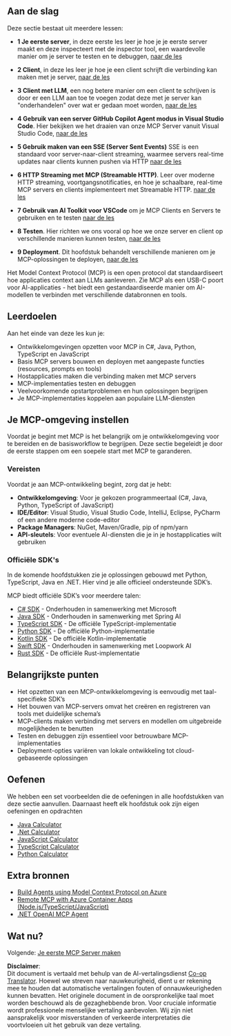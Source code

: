 <!--
CO_OP_TRANSLATOR_METADATA:
{
  "original_hash": "9191921de355cd9c8f46ebe21bdd52fd",
  "translation_date": "2025-06-13T00:18:01+00:00",
  "source_file": "03-GettingStarted/README.md",
  "language_code": "nl"
}
-->
## Aan de slag  

Deze sectie bestaat uit meerdere lessen:

- **1 Je eerste server**, in deze eerste les leer je hoe je je eerste server maakt en deze inspecteert met de inspector tool, een waardevolle manier om je server te testen en te debuggen, [naar de les](/03-GettingStarted/01-first-server/README.md)

- **2 Client**, in deze les leer je hoe je een client schrijft die verbinding kan maken met je server, [naar de les](/03-GettingStarted/02-client/README.md)

- **3 Client met LLM**, een nog betere manier om een client te schrijven is door er een LLM aan toe te voegen zodat deze met je server kan "onderhandelen" over wat er gedaan moet worden, [naar de les](/03-GettingStarted/03-llm-client/README.md)

- **4 Gebruik van een server GitHub Copilot Agent modus in Visual Studio Code**. Hier bekijken we het draaien van onze MCP Server vanuit Visual Studio Code, [naar de les](/03-GettingStarted/04-vscode/README.md)

- **5 Gebruik maken van een SSE (Server Sent Events)** SSE is een standaard voor server-naar-client streaming, waarmee servers real-time updates naar clients kunnen pushen via HTTP [naar de les](/03-GettingStarted/05-sse-server/README.md)

- **6 HTTP Streaming met MCP (Streamable HTTP)**. Leer over moderne HTTP streaming, voortgangsnotificaties, en hoe je schaalbare, real-time MCP servers en clients implementeert met Streamable HTTP. [naar de les](/03-GettingStarted/06-http-streaming/README.md)

- **7 Gebruik van AI Toolkit voor VSCode** om je MCP Clients en Servers te gebruiken en te testen [naar de les](/03-GettingStarted/07-aitk/README.md)

- **8 Testen**. Hier richten we ons vooral op hoe we onze server en client op verschillende manieren kunnen testen, [naar de les](/03-GettingStarted/08-testing/README.md)

- **9 Deployment**. Dit hoofdstuk behandelt verschillende manieren om je MCP-oplossingen te deployen, [naar de les](/03-GettingStarted/09-deployment/README.md)


Het Model Context Protocol (MCP) is een open protocol dat standaardiseert hoe applicaties context aan LLMs aanleveren. Zie MCP als een USB-C poort voor AI-applicaties - het biedt een gestandaardiseerde manier om AI-modellen te verbinden met verschillende databronnen en tools.

## Leerdoelen

Aan het einde van deze les kun je:

- Ontwikkelomgevingen opzetten voor MCP in C#, Java, Python, TypeScript en JavaScript
- Basis MCP servers bouwen en deployen met aangepaste functies (resources, prompts en tools)
- Hostapplicaties maken die verbinding maken met MCP servers
- MCP-implementaties testen en debuggen
- Veelvoorkomende opstartproblemen en hun oplossingen begrijpen
- Je MCP-implementaties koppelen aan populaire LLM-diensten

## Je MCP-omgeving instellen

Voordat je begint met MCP is het belangrijk om je ontwikkelomgeving voor te bereiden en de basisworkflow te begrijpen. Deze sectie begeleidt je door de eerste stappen om een soepele start met MCP te garanderen.

### Vereisten

Voordat je aan MCP-ontwikkeling begint, zorg dat je hebt:

- **Ontwikkelomgeving**: Voor je gekozen programmeertaal (C#, Java, Python, TypeScript of JavaScript)
- **IDE/Editor**: Visual Studio, Visual Studio Code, IntelliJ, Eclipse, PyCharm of een andere moderne code-editor
- **Package Managers**: NuGet, Maven/Gradle, pip of npm/yarn
- **API-sleutels**: Voor eventuele AI-diensten die je in je hostapplicaties wilt gebruiken


### Officiële SDK's

In de komende hoofdstukken zie je oplossingen gebouwd met Python, TypeScript, Java en .NET. Hier vind je alle officieel ondersteunde SDK’s.

MCP biedt officiële SDK’s voor meerdere talen:
- [C# SDK](https://github.com/modelcontextprotocol/csharp-sdk) - Onderhouden in samenwerking met Microsoft
- [Java SDK](https://github.com/modelcontextprotocol/java-sdk) - Onderhouden in samenwerking met Spring AI
- [TypeScript SDK](https://github.com/modelcontextprotocol/typescript-sdk) - De officiële TypeScript-implementatie
- [Python SDK](https://github.com/modelcontextprotocol/python-sdk) - De officiële Python-implementatie
- [Kotlin SDK](https://github.com/modelcontextprotocol/kotlin-sdk) - De officiële Kotlin-implementatie
- [Swift SDK](https://github.com/modelcontextprotocol/swift-sdk) - Onderhouden in samenwerking met Loopwork AI
- [Rust SDK](https://github.com/modelcontextprotocol/rust-sdk) - De officiële Rust-implementatie

## Belangrijkste punten

- Het opzetten van een MCP-ontwikkelomgeving is eenvoudig met taal-specifieke SDK’s
- Het bouwen van MCP-servers omvat het creëren en registreren van tools met duidelijke schema’s
- MCP-clients maken verbinding met servers en modellen om uitgebreide mogelijkheden te benutten
- Testen en debuggen zijn essentieel voor betrouwbare MCP-implementaties
- Deployment-opties variëren van lokale ontwikkeling tot cloud-gebaseerde oplossingen

## Oefenen

We hebben een set voorbeelden die de oefeningen in alle hoofdstukken van deze sectie aanvullen. Daarnaast heeft elk hoofdstuk ook zijn eigen oefeningen en opdrachten

- [Java Calculator](./samples/java/calculator/README.md)
- [.Net Calculator](../../../03-GettingStarted/samples/csharp)
- [JavaScript Calculator](./samples/javascript/README.md)
- [TypeScript Calculator](./samples/typescript/README.md)
- [Python Calculator](../../../03-GettingStarted/samples/python)

## Extra bronnen

- [Build Agents using Model Context Protocol on Azure](https://learn.microsoft.com/azure/developer/ai/intro-agents-mcp)
- [Remote MCP with Azure Container Apps (Node.js/TypeScript/JavaScript)](https://learn.microsoft.com/samples/azure-samples/mcp-container-ts/mcp-container-ts/)
- [.NET OpenAI MCP Agent](https://learn.microsoft.com/samples/azure-samples/openai-mcp-agent-dotnet/openai-mcp-agent-dotnet/)

## Wat nu?

Volgende: [Je eerste MCP Server maken](/03-GettingStarted/01-first-server/README.md)

**Disclaimer**:  
Dit document is vertaald met behulp van de AI-vertalingsdienst [Co-op Translator](https://github.com/Azure/co-op-translator). Hoewel we streven naar nauwkeurigheid, dient u er rekening mee te houden dat automatische vertalingen fouten of onnauwkeurigheden kunnen bevatten. Het originele document in de oorspronkelijke taal moet worden beschouwd als de gezaghebbende bron. Voor cruciale informatie wordt professionele menselijke vertaling aanbevolen. Wij zijn niet aansprakelijk voor misverstanden of verkeerde interpretaties die voortvloeien uit het gebruik van deze vertaling.